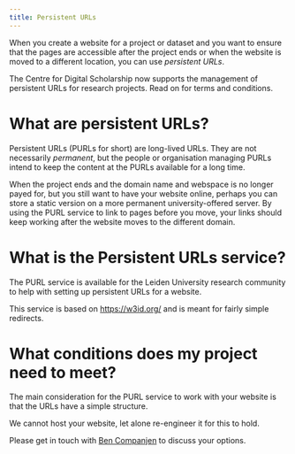 ```yaml
---
title: Persistent URLs
---
```


When you create a website for a project or dataset and you want to ensure
that the pages are accessible after the project ends or when the website
is moved to a different location, you can use *persistent URLs*.

The Centre for Digital Scholarship now supports the management of
persistent URLs for research projects. Read on for terms and conditions.

# What are persistent URLs?

Persistent URLs (PURLs for short) are long-lived URLs. They are not necessarily
*permanent*, but the people or organisation managing PURLs intend to keep
the content at the PURLs available for a long time.

When the project ends and the domain name and webspace is no longer payed for,
but you still want to have your website online, perhaps you can store a static
version on a more permanent university-offered server. By using the PURL service
to link to pages before you move, your links should keep working after the website
moves to the different domain.

# What is the Persistent URLs service?

The PURL service is available for the Leiden University research community to help
with setting up persistent URLs for a website.

This service is based on <https://w3id.org/> and is meant for fairly simple redirects.

# What conditions does my project need to meet?

The main consideration for the PURL service to work with your website is that the URLs
have a simple structure.

We cannot host your website, let alone re-engineer it for this to hold.

Please get in touch with [Ben Companjen] to discuss your options.

[Ben Companjen]: https://www.universiteitleiden.nl/en/staffmembers/ben-companjen
